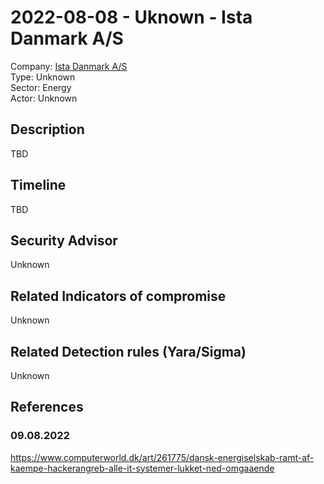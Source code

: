 # 2022-08-08 - Uknown - Ista Danmark A/S
Company: [Ista Danmark A/S](https://www.ista.com/dk/)   
Type: Unknown  
Sector: Energy  
Actor: Unknown

## Description  
TBD

## Timeline
TBD

## Security Advisor
Unknown

## Related Indicators of compromise
Unknown

## Related Detection rules (Yara/Sigma)
Unknown

## References   

### 09.08.2022   
https://www.computerworld.dk/art/261775/dansk-energiselskab-ramt-af-kaempe-hackerangreb-alle-it-systemer-lukket-ned-omgaaende  
